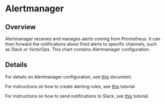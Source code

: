 # Alertmanager


## Overview 

Alertmanager receives and manages alerts coming from Prometheus. It can then forward the notifications about fired alerts to specific channels, such as Slack or VictorOps. This chart contains Alertmanager configuration.

## Details

For details on Alertmanager configuration, see [this](https://kyma-project.io/docs/components/monitoring/#details-alertmanager-alertmanager-configuration) document.

For instructions on how to create alerting rules, see [this](https://kyma-project.io/docs/components/monitoring/#tutorials-define-alerting-rules) tutorial.

For instructions on how to send notifications to Slack, see [this](https://kyma-project.io/docs/master/components/monitoring/#tutorials-send-notifications-to-slack) tutorial.


